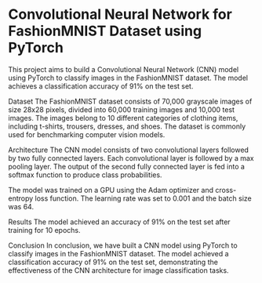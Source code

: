# Convolutional Neural Network for FashionMNIST Dataset using PyTorch

This project aims to build a Convolutional Neural Network (CNN) model using PyTorch to classify images in the FashionMNIST dataset. The model achieves a classification accuracy of 91% on the test set.

Dataset
The FashionMNIST dataset consists of 70,000 grayscale images of size 28x28 pixels, divided into 60,000 training images and 10,000 test images. The images belong to 10 different categories of clothing items, including t-shirts, trousers, dresses, and shoes. The dataset is commonly used for benchmarking computer vision models.

Architecture
The CNN model consists of two convolutional layers followed by two fully connected layers. Each convolutional layer is followed by a max pooling layer. The output of the second fully connected layer is fed into a softmax function to produce class probabilities.

The model was trained on a GPU using the Adam optimizer and cross-entropy loss function. The learning rate was set to 0.001 and the batch size was 64.

Results
The model achieved an accuracy of 91% on the test set after training for 10 epochs.

Conclusion
In conclusion, we have built a CNN model using PyTorch to classify images in the FashionMNIST dataset. The model achieved a classification accuracy of 91% on the test set, demonstrating the effectiveness of the CNN architecture for image classification tasks.
